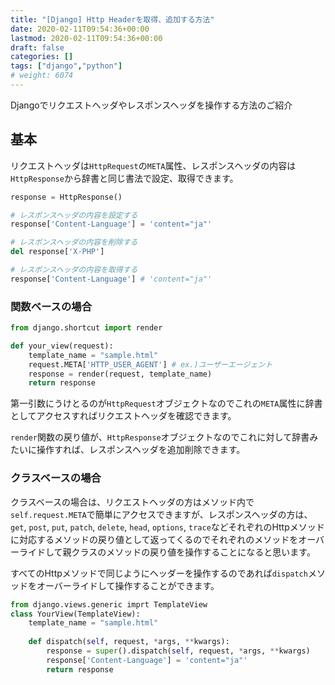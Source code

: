 ```yaml
---
title: "[Django] Http Headerを取得、追加する方法"
date: 2020-02-11T09:54:36+00:00
lastmod: 2020-02-11T09:54:36+00:00
draft: false
categories: []
tags: ["django","python"]
# weight: 6074
---
```

Djangoでリクエストヘッダやレスポンスヘッダを操作する方法のご紹介  
## 基本  
リクエストヘッダは`HttpRequest`の`META`属性、レスポンスヘッダの内容は`HttpResponse`から辞書と同じ書法で設定、取得できます。

```py
response = HttpResponse()

# レスポンスヘッダの内容を設定する
response['Content-Language'] = 'content="ja"'

# レスポンスヘッダの内容を削除する
del response['X-PHP']

# レスポンスヘッダの内容を取得する
response['Content-Language'] # 'content="ja"'
```

### 関数ベースの場合  

```py
from django.shortcut import render

def your_view(request):
    template_name = "sample.html"
    request.META['HTTP_USER_AGENT'] # ex.)ユーザーエージェント
    response = render(request, template_name)
    return response
```

第一引数にうけとるのが`HttpRequest`オブジェクトなのでこれの`META`属性に辞書としてアクセスすればリクエストヘッダを確認できます。  

`render`関数の戻り値が、`HttpResponse`オブジェクトなのでこれに対して辞書みたいに操作すれば、レスポンスヘッダを追加削除できます。  

### クラスベースの場合

クラスベースの場合は、リクエストヘッダの方はメソッド内で`self.request.META`で簡単にアクセスできますが、レスポンスヘッダの方は、`get`, `post`, `put`, `patch`, `delete`, `head`, `options`, `trace`などそれぞれのHttpメソッドに対応するメソッドの戻り値として返ってくるのでそれぞれのメソッドをオーバーライドして親クラスのメソッドの戻り値を操作することになると思います。  

すべてのHttpメソッドで同じようにヘッダーを操作するのであれば`dispatch`メソッドをオーバーライドして操作することができます。  

```py
from django.views.generic imprt TemplateView
class YourView(TemplateView):
    template_name = "sample.html"
    
    def dispatch(self, request, *args, **kwargs):
        response = super().dispatch(self, request, *args, **kwargs)
        response['Content-Language'] = 'content="ja"'
        return response
```
